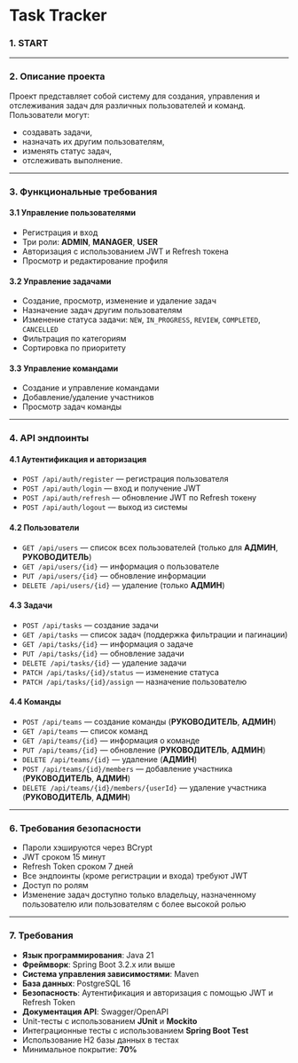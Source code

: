 # Task Tracker

### 1. START


---

### 2. Описание проекта

Проект представляет собой систему для создания, управления и отслеживания задач для различных пользователей и команд. Пользователи могут:

* создавать задачи,
* назначать их другим пользователям,
* изменять статус задач,
* отслеживать выполнение.

---

### 3. Функциональные требования

#### 3.1 Управление пользователями

* Регистрация и вход
* Три роли: **ADMIN**, **MANAGER**, **USER**
* Авторизация с использованием JWT и Refresh токена
* Просмотр и редактирование профиля

#### 3.2 Управление задачами

* Создание, просмотр, изменение и удаление задач
* Назначение задач другим пользователям
* Изменение статуса задачи:
  `NEW`, `IN_PROGRESS`, `REVIEW`, `COMPLETED`, `CANCELLED`
* Фильтрация по категориям
* Сортировка по приоритету

#### 3.3 Управление командами

* Создание и управление командами
* Добавление/удаление участников
* Просмотр задач команды

---

### 4. API эндпоинты

#### 4.1 Аутентификация и авторизация

* `POST /api/auth/register` — регистрация пользователя
* `POST /api/auth/login` — вход и получение JWT
* `POST /api/auth/refresh` — обновление JWT по Refresh токену
* `POST /api/auth/logout` — выход из системы

#### 4.2 Пользователи

* `GET /api/users` — список всех пользователей (только для **АДМИН**, **РУКОВОДИТЕЛЬ**)
* `GET /api/users/{id}` — информация о пользователе
* `PUT /api/users/{id}` — обновление информации
* `DELETE /api/users/{id}` — удаление (только **АДМИН**)

#### 4.3 Задачи

* `POST /api/tasks` — создание задачи
* `GET /api/tasks` — список задач (поддержка фильтрации и пагинации)
* `GET /api/tasks/{id}` — информация о задаче
* `PUT /api/tasks/{id}` — обновление задачи
* `DELETE /api/tasks/{id}` — удаление задачи
* `PATCH /api/tasks/{id}/status` — изменение статуса
* `PATCH /api/tasks/{id}/assign` — назначение пользователю

#### 4.4 Команды

* `POST /api/teams` — создание команды (**РУКОВОДИТЕЛЬ**, **АДМИН**)
* `GET /api/teams` — список команд
* `GET /api/teams/{id}` — информация о команде
* `PUT /api/teams/{id}` — обновление (**РУКОВОДИТЕЛЬ**, **АДМИН**)
* `DELETE /api/teams/{id}` — удаление (**АДМИН**)
* `POST /api/teams/{id}/members` — добавление участника (**РУКОВОДИТЕЛЬ**, **АДМИН**)
* `DELETE /api/teams/{id}/members/{userId}` — удаление участника (**РУКОВОДИТЕЛЬ**, **АДМИН**)

---

### 6. Требования безопасности

* Пароли хэшируются через BCrypt
* JWT сроком 15 минут
* Refresh Token сроком 7 дней
* Все эндпоинты (кроме регистрации и входа) требуют JWT
* Доступ по ролям
* Изменение задач доступно только владельцу, назначенному пользователю или пользователям с более высокой ролью

---

### 7. Требования
* **Язык программирования**: Java 21
* **Фреймворк**: Spring Boot 3.2.x или выше
* **Система управления зависимостями**: Maven
* **База данных**: PostgreSQL 16
* **Безопасность**: Аутентификация и авторизация с помощью JWT и Refresh Token
* **Документация API**: Swagger/OpenAPI
* Unit-тесты с использованием **JUnit** и **Mockito**
* Интеграционные тесты с использованием **Spring Boot Test**
* Использование H2 базы данных в тестах
* Минимальное покрытие: **70%**

